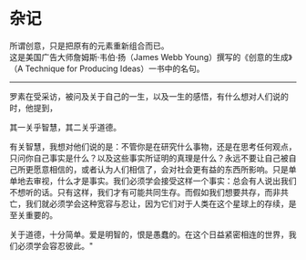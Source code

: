 # 杂记

所谓创意，只是把原有的元素重新组合而已。\
这是美国广告大师詹姆斯·韦伯·扬（James Webb Young）撰写的《创意的生成》（A Technique for Producing Ideas）一书中的名句。

---

罗素在受采访，被问及关于自己的一生，以及一生的感悟，有什么想对人们说的时，他提到，

其一关乎智慧，其二关乎道德。

有关智慧，我想对他们说的是：不管你是在研究什么事物，还是在思考任何观点，只问你自己事实是什么？以及这些事实所证明的真理是什么？永远不要让自己被自己所更愿意相信的，或者认为人们相信了，会对社会更有益的东西所影响。只是单单地去审视，什么才是事实。我们必须学会接受这样一个事实：总会有人说出我们不想听的话。只有这样，我们才有可能共同生存。而假如我们想要共存，而非共亡，我们就必须学会这种宽容与忍让，因为它们对于人类在这个星球上的存续，是至关重要的。

关于道德，十分简单。爱是明智的，恨是愚蠢的。在这个日益紧密相连的世界，我们必须学会容忍彼此。"
